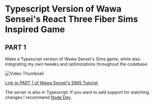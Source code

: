 # Typescript Version of Wawa Sensei's React Three Fiber Sims Inspired Game

## PART 1

Make a Typescript version of Wawa Sensei's Sims game, while also integrating my own tweaks and optimizations throughout the codebase.

![Video Thumbnail](http://img.youtube.com/vi/uLv1Zu8GyUw/maxresdefault.jpg)

[Link to PART 1 of Wawa Sensei's SIMS Tutorial](https://youtu.be/uLv1Zu8GyUw)

The server is also in Typescript. If you want to add support for watching changes I recommend [Node Dev](https://github.com/fgnass/node-dev).
